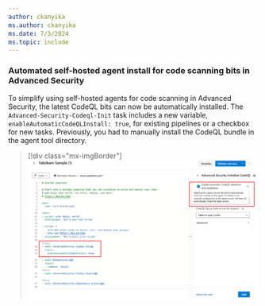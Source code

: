 ```yaml
---
author: ckanyika
ms.author: ckanyika
ms.date: 7/3/2024
ms.topic: include
---
```


### Automated self-hosted agent install for code scanning bits in Advanced Security

To simplify using self-hosted agents for code scanning in Advanced Security, the latest CodeQL bits can now be automatically installed. The `Advanced-Security-Codeql-Init` task includes a new variable, `enableAutomaticCodeQLInstall: true`, for existing pipelines or a checkbox for new tasks. Previously, you had to manually install the CodeQL bundle in the agent tool directory.

> [!div class="mx-imgBorder"]
> [![Screenshot of Automated self-hosted agent install.](../../media/241-ghazdo-01.png "Screenshot of Automated self-hosted agent install")](../../media/241-ghazdo-01.png#lightbox)
